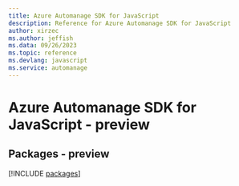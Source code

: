 ```yaml
---
title: Azure Automanage SDK for JavaScript
description: Reference for Azure Automanage SDK for JavaScript
author: xirzec
ms.author: jeffish
ms.data: 09/26/2023
ms.topic: reference
ms.devlang: javascript
ms.service: automanage
---
```

# Azure Automanage SDK for JavaScript - preview
## Packages - preview
[!INCLUDE [packages](automanage-index.md)]